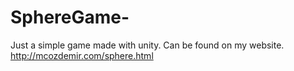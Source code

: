 # SphereGame-
Just a simple game made with unity. Can be found on my website.
http://mcozdemir.com/sphere.html
